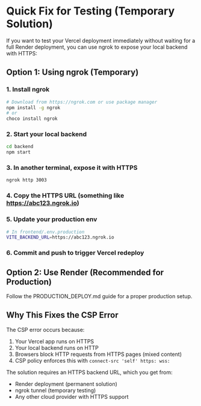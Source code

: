 # Quick Fix for Testing (Temporary Solution)

If you want to test your Vercel deployment immediately without waiting for a full Render deployment, you can use ngrok to expose your local backend with HTTPS:

## Option 1: Using ngrok (Temporary)

### 1. Install ngrok
```bash
# Download from https://ngrok.com or use package manager
npm install -g ngrok
# or
choco install ngrok
```

### 2. Start your local backend
```bash
cd backend
npm start
```

### 3. In another terminal, expose it with HTTPS
```bash
ngrok http 3003
```

### 4. Copy the HTTPS URL (something like https://abc123.ngrok.io)

### 5. Update your production env
```bash
# In frontend/.env.production
VITE_BACKEND_URL=https://abc123.ngrok.io
```

### 6. Commit and push to trigger Vercel redeploy

## Option 2: Use Render (Recommended for Production)

Follow the PRODUCTION_DEPLOY.md guide for a proper production setup.

## Why This Fixes the CSP Error

The CSP error occurs because:
1. Your Vercel app runs on HTTPS
2. Your local backend runs on HTTP
3. Browsers block HTTP requests from HTTPS pages (mixed content)
4. CSP policy enforces this with `connect-src 'self' https: wss:`

The solution requires an HTTPS backend URL, which you get from:
- Render deployment (permanent solution)
- ngrok tunnel (temporary testing)
- Any other cloud provider with HTTPS support